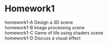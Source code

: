 # Homework1
homework1-A  Design a 3D scene<br>
homework1-B  Image processing scene<br>
homework1-C  Game of life using shaders scene<br>
homework1-D  Discuss a visual effect<br>

